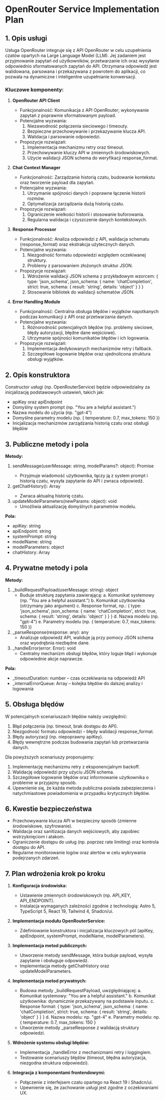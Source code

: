 # OpenRouter Service Implementation Plan

## 1. Opis usługi

Usługa OpenRouter integruje się z API OpenRouter w celu uzupełnienia czatów opartych na Large Language Model (LLM). Jej zadaniem jest przyjmowanie zapytań od użytkowników, przetwarzanie ich oraz wysyłanie odpowiednio sformatowanych zapytań do API. Otrzymana odpowiedź jest walidowana, parsowana i przekazywana z powrotem do aplikacji, co pozwala na dynamiczne i inteligentne uzupełnianie konwersacji.

### Kluczowe komponenty:

1. **OpenRouter API Client**

   - Funkcjonalność: Komunikacja z API OpenRouter; wykonywanie zapytań z poprawnie sformatowanym payload.
   - Potencjalne wyzwania:
     1. Niezawodność połączenia sieciowego i timeouty.
     2. Bezpieczne przechowywanie i przekazywanie klucza API.
     3. Walidacja i parsowanie odpowiedzi.
   - Propozycje rozwiązań:
     1. Implementacja mechanizmu retry oraz timeout.
     2. Przechowywanie kluczy API w zmiennych środowiskowych.
     3. Użycie walidacji JSON schema do weryfikacji response_format.

2. **Chat Context Manager**

   - Funkcjonalność: Zarządzanie historią czatu, budowanie kontekstu oraz tworzenie payload dla zapytań.
   - Potencjalne wyzwania:
     1. Utrzymanie spójności danych i poprawne łączenie historii rozmów.
     2. Optymalizacja zarządzania dużą historią czatu.
   - Propozycje rozwiązań:
     1. Ograniczenie wielkości historii i stosowanie buforowania.
     2. Regularna walidacja i czyszczenie danych kontekstowych.

3. **Response Processor**

   - Funkcjonalność: Analiza odpowiedzi z API, walidacja schematu (response_format) oraz ekstrakcja użytecznych danych.
   - Potencjalne wyzwania:
     1. Niezgodność formatu odpowiedzi względem oczekiwanej struktury.
     2. Problemy z parsowaniem złożonych struktur JSON.
   - Propozycje rozwiązań:
     1. Wdrożenie walidacji JSON schema z przykładowym wzorcem:
        { type: 'json_schema', json_schema: { name: 'chatCompletion', strict: true, schema: { result: 'string', details: 'object' } } }
     2. Stosowanie bibliotek do walidacji schematów JSON.

4. **Error Handling Module**
   - Funkcjonalność: Centralna obsługa błędów i wyjątków napotkanych podczas komunikacji z API oraz przetwarzania danych.
   - Potencjalne wyzwania:
     1. Różnorodność potencjalnych błędów (np. problemy sieciowe, błędy autoryzacji, błędne dane wejściowe).
     2. Utrzymanie spójności komunikatów błędów i ich logowania.
   - Propozycje rozwiązań:
     1. Implementacja dedykowanych mechanizmów retry i fallback.
     2. Szczegółowe logowanie błędów oraz ujednolicona struktura obsługi wyjątków.

## 2. Opis konstruktora

Constructor usługi (np. OpenRouterService) będzie odpowiedzialny za inicjalizację podstawowych ustawień, takich jak:

- apiKey oraz apiEndpoint
- Domyślny system prompt (np. "You are a helpful assistant.")
- Nazwa modelu do użycia (np. "gpt-4")
- Domyślne parametry modelu (np. { temperature: 0.7, max_tokens: 150 })
- Inicjalizacja mechanizmów zarządzania historią czatu oraz obsługi błędów

## 3. Publiczne metody i pola

**Metody:**

1. sendMessage(userMessage: string, modelParams?: object): Promise<any>
   - Przyjmuje wiadomość użytkownika, łączy ją z system prompt i historią czatu, wysyła zapytanie do API i zwraca odpowiedź.
2. getChatHistory(): Array<string>
   - Zwraca aktualną historię czatu.
3. updateModelParameters(newParams: object): void
   - Umożliwia aktualizację domyślnych parametrów modelu.

**Pola:**

- apiKey: string
- apiEndpoint: string
- systemPrompt: string
- modelName: string
- modelParameters: object
- chatHistory: Array<string>

## 4. Prywatne metody i pola

**Metody:**

1. \_buildRequestPayload(userMessage: string): object
   - Buduje strukturę zapytania zawierającą:
     a. Komunikat systemowy (np. "You are a helpful assistant.")
     b. Komunikat użytkownika (otrzymany jako argument)
     c. Response format, np.:
     { type: 'json_schema', json_schema: { name: 'chatCompletion', strict: true, schema: { result: 'string', details: 'object' } } }
     d. Nazwa modelu (np. "gpt-4")
     e. Parametry modelu (np. { temperature: 0.7, max_tokens: 150 })
2. \_parseResponse(response: any): any
   - Analizuje odpowiedź API, waliduje ją przy pomocy JSON schema oraz wyodrębnia niezbędne dane.
3. \_handleError(error: Error): void
   - Centralny mechanizm obsługi błędów, który loguje błąd i wykonuje odpowiednie akcje naprawcze.

**Pola:**

- \_timeoutDuration: number – czas oczekiwania na odpowiedź API
- \_internalErrorQueue: Array<Error> – kolejka błędów do dalszej analizy i logowania

## 5. Obsługa błędów

W potencjalnych scenariuszach błędów należy uwzględnić:

1. Błąd połączenia (np. timeout, brak dostępu do API).
2. Niezgodność formatu odpowiedzi – błędy walidacji response_format.
3. Błędy autoryzacji (np. niepoprawny apiKey).
4. Błędy wewnętrzne podczas budowania zapytań lub przetwarzania danych.

Dla powyższych scenariuszy proponujemy:

1. Implementację mechanizmu retry z eksponencjalnym backoff.
2. Walidację odpowiedzi przy użyciu JSON schema.
3. Szczegółowe logowanie błędów oraz informowanie użytkownika o problemie w przyjazny sposób.
4. Upewnienie się, że każda metoda publiczna posiada zabezpieczenia i natychmiastowe powiadomienia w przypadku krytycznych błędów.

## 6. Kwestie bezpieczeństwa

- Przechowywanie klucza API w bezpieczny sposób (zmienne środowiskowe, szyfrowanie).
- Walidacja oraz sanitizacja danych wejściowych, aby zapobiec wstrzyknięciom i atakom.
- Ograniczenie dostępu do usług (np. poprzez rate limiting) oraz kontrola dostępu do API.
- Regularne monitorowanie logów oraz alertów w celu wykrywania podejrzanych zdarzeń.

## 7. Plan wdrożenia krok po kroku

1. **Konfiguracja środowiska:**

   - Ustawienie zmiennych środowiskowych (np. API_KEY, API_ENDPOINT).
   - Instalacja wymaganych zależności zgodnie z technologią: Astro 5, TypeScript 5, React 19, Tailwind 4, Shadcn/ui.

2. **Implementacja modułu OpenRouterService:**

   - Zdefiniowanie konstruktora i inicjalizacja kluczowych pól (apiKey, apiEndpoint, systemPrompt, modelName, modelParameters).

3. **Implementacja metod publicznych:**

   - Utworzenie metody sendMessage, która buduje payload, wysyła zapytanie i obsługuje odpowiedź.
   - Implementacja metody getChatHistory oraz updateModelParameters.

4. **Implementacja metod prywatnych:**

   - Budowa metody \_buildRequestPayload, uwzględniającej:
     a. Komunikat systemowy: "You are a helpful assistant."
     b. Komunikat użytkownika: dynamicznie przekazywany na podstawie inputu.
     c. Response format: { type: 'json_schema', json_schema: { name: 'chatCompletion', strict: true, schema: { result: 'string', details: 'object' } } }
     d. Nazwa modelu: np. "gpt-4"
     e. Parametry modelu: np. { temperature: 0.7, max_tokens: 150 }
   - Utworzenie metody \_parseResponse z walidacją struktury odpowiedzi.

5. **Wdrożenie systemu obsługi błędów:**

   - Implementacja \_handleError z mechanizmami retry i loggingiem.
   - Testowanie scenariuszy błędów (timeout, błędna autoryzacja, niezgodna struktura odpowiedzi).

6. **Integracja z komponentami frontendowymi:**
   - Połączenie z interfejsem czatu opartego na React 19 i Shadcn/ui.
   - Upewnienie się, że zachowanie usługi jest zgodne z oczekiwaniami UX.
